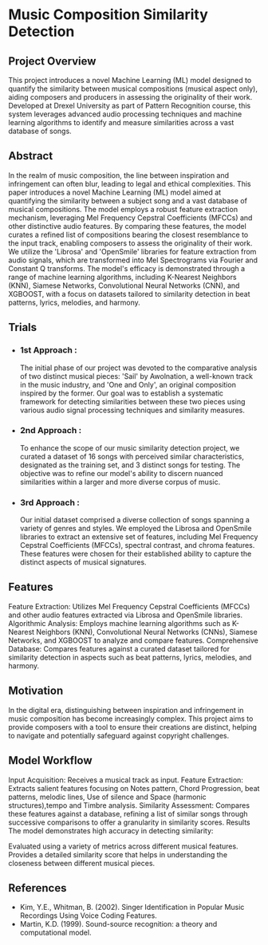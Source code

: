 # Music Composition Similarity Detection
## Project Overview
This project introduces a novel Machine Learning (ML) model designed to quantify the similarity between musical compositions (musical aspect only), aiding composers and producers in assessing the originality of their work. Developed at Drexel University as part of Pattern Recognition course, this system leverages advanced audio processing techniques and machine learning algorithms to identify and measure similarities across a vast database of songs.

## Abstract
In the realm of music composition, the line between inspiration and infringement can often blur, leading to legal and ethical complexities. This paper introduces a novel Machine Learning (ML) model aimed at quantifying the similarity between a subject song and a vast database of musical compositions. The model employs a robust feature extraction mechanism, leveraging Mel Frequency Cepstral Coefficients (MFCCs) and other distinctive audio features. By comparing these features, the model curates a refined list of compositions bearing the closest resemblance to the input track, enabling composers to assess the originality of their work. We utilize the 'Librosa' and 'OpenSmile' libraries for feature extraction from audio signals, which are transformed into Mel Spectrograms via Fourier and Constant Q transforms. The model's efficacy is demonstrated through a range of machine learning algorithms, including K-Nearest Neighbors (KNN), Siamese Networks, Convolutional Neural Networks (CNN), and XGBOOST, with a focus on datasets tailored to similarity detection in beat patterns, lyrics, melodies, and harmony.

## Trials
- ### 1st Approach :
  The initial phase of our project was devoted to the comparative analysis of two distinct musical pieces: 'Sail' by Awolnation, a well-known track in the music industry, and 'One and Only', an original composition inspired by the former. Our goal was to establish a systematic framework for detecting similarities between these two pieces using various audio signal processing techniques and similarity measures.
  
- ### 2nd Approach :
  To enhance the scope of our music similarity detection project, we curated a dataset of 16 songs with perceived similar characteristics, designated as the training set, and 3 distinct songs for testing. The objective was to refine our model's ability to discern nuanced similarities within a larger and more diverse corpus of music.
  
- ### 3rd Approach :
  Our initial dataset comprised a diverse collection of songs spanning a variety of genres and styles. We employed the Librosa and OpenSmile libraries to extract an extensive set of features, including Mel Frequency Cepstral Coefficients (MFCCs), spectral contrast, and chroma features. These features were chosen for their established ability to capture the distinct aspects of musical signatures.

## Features
Feature Extraction: Utilizes Mel Frequency Cepstral Coefficients (MFCCs) and other audio features extracted via Librosa and OpenSmile libraries.
Algorithmic Analysis: Employs machine learning algorithms such as K-Nearest Neighbors (KNN), Convolutional Neural Networks (CNNs), Siamese Networks, and XGBOOST to analyze and compare features.
Comprehensive Database: Compares features against a curated dataset tailored for similarity detection in aspects such as beat patterns, lyrics, melodies, and harmony.

## Motivation
In the digital era, distinguishing between inspiration and infringement in music composition has become increasingly complex. This project aims to provide composers with a tool to ensure their creations are distinct, helping to navigate and potentially safeguard against copyright challenges.

## Model Workflow
Input Acquisition: Receives a musical track as input.
Feature Extraction: Extracts salient features focusing on Notes pattern, Chord Progression, beat patterns, melodic lines, Use of silence and Space (harmonic structures),tempo and Timbre analysis.
Similarity Assessment: Compares these features against a database, refining a list of similar songs through successive comparisons to offer a granularity in similarity scores.
Results
The model demonstrates high accuracy in detecting similarity:

Evaluated using a variety of metrics across different musical features.
Provides a detailed similarity score that helps in understanding the closeness between different musical pieces.

## References
- Kim, Y.E., Whitman, B. (2002). Singer Identification in Popular Music Recordings Using Voice Coding Features.
- Martin, K.D. (1999). Sound-source recognition: a theory and computational model.
